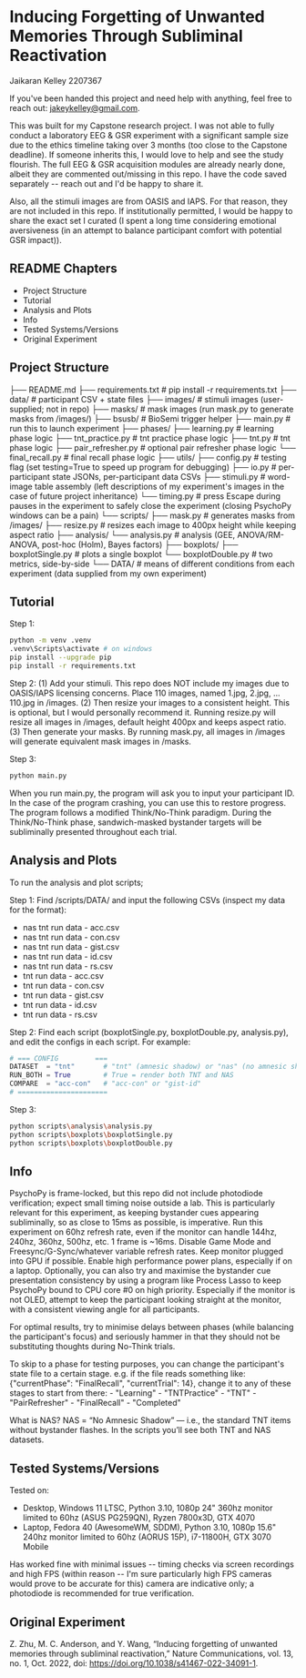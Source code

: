 
# Inducing Forgetting of Unwanted Memories Through Subliminal Reactivation

Jaikaran Kelley
2207367

If you've been handed this project and need help with anything, feel free to reach out: <jakeykelley@gmail.com>.

This was built for my Capstone research project. I was not able to fully conduct a laboratory EEG & GSR experiment with a significant sample size due to the ethics timeline taking over 3 months (too close to the Capstone deadline). If someone inherits this, I would love to help and see the study flourish. The full EEG & GSR acquisition modules are already nearly done, albeit they are commented out/missing in this repo. I have the code saved separately -- reach out and I'd be happy to share it.

Also, all the stimuli images are from OASIS and IAPS. For that reason, they are not included in this repo. If institutionally permitted, I would be happy to share the exact set I curated (I spent a long time considering emotional aversiveness (in an attempt to balance participant comfort with potential GSR impact)).

## README Chapters

- Project Structure
- Tutorial
- Analysis and Plots
- Info
- Tested Systems/Versions
- Original Experiment

## Project Structure

├── README.md
├── requirements.txt              # pip install -r requirements.txt
├── data/                         # participant CSV + state files
├── images/                       # stimuli images (user-supplied; not in repo)
├── masks/                        # mask images (run mask.py to generate masks from /images/)
├── bsusb/                        # BioSemi trigger helper
├── main.py                       # run this to launch experiment
├── phases/
    ├── learning.py               # learning phase logic
    ├── tnt_practice.py           # tnt practice phase logic
    ├── tnt.py                    # tnt phase logic
    ├── pair_refresher.py         # optional pair refresher phase logic
    └── final_recall.py           # final recall phase logic
├── utils/
    ├── config.py                 # testing flag (set testing=True to speed up program for debugging)
    ├── io.py                     # per-participant state JSONs, per-participant data CSVs
    ├── stimuli.py                # word-image table assembly (left descriptions of my experiment's images in the case of future project inheritance)
    └── timing.py                 # press Escape during pauses in the experiment to safely close the experiment (closing PsychoPy windows can be a pain)
└── scripts/
    ├── mask.py                   # generates masks from /images/
    ├── resize.py                 # resizes each image to 400px height while keeping aspect ratio
    ├── analysis/
        └── analysis.py           # analysis (GEE, ANOVA/RM-ANOVA, post-hoc (Holm), Bayes factors)
    ├── boxplots/
        ├── boxplotSingle.py      # plots a single boxplot
        └── boxplotDouble.py      # two metrics, side-by-side
    └── DATA/                     # means of different conditions from each experiment (data supplied from my own experiment)

## Tutorial

Step 1:

```bash
python -m venv .venv
.venv\Scripts\activate # on windows
pip install --upgrade pip
pip install -r requirements.txt
```

Step 2:
(1) Add your stimuli. This repo does NOT include my images due to OASIS/IAPS licensing concerns. Place 110 images, named 1.jpg, 2.jpg, ... 110.jpg in /images.
(2) Then resize your images to a consistent height. This is optional, but I would personally recommend it. Running resize.py will resize all images in /images, default height 400px and keeps aspect ratio.
(3) Then generate your masks. By running mask.py, all images in /images will generate equivalent mask images in /masks.

Step 3:

```bash
python main.py
```

When you run main.py, the program will ask you to input your participant ID. In the case of the program crashing, you can use this to restore progress.
The program follows a modified Think/No-Think paradigm. During the Think/No-Think phase, sandwich-masked bystander targets will be subliminally presented throughout each trial.

## Analysis and Plots

To run the analysis and plot scripts;

Step 1:
Find /scripts/DATA/ and input the following CSVs (inspect my data for the format):

- nas tnt run data - acc.csv
- nas tnt run data - con.csv
- nas tnt run data - gist.csv
- nas tnt run data - id.csv
- nas tnt run data - rs.csv
- tnt run data - acc.csv
- tnt run data - con.csv
- tnt run data - gist.csv
- tnt run data - id.csv
- tnt run data - rs.csv

Step 2:
Find each script (boxplotSingle.py, boxplotDouble.py, analysis.py), and edit the configs in each script. For example:

```py
# === CONFIG         ===
DATASET  = "tnt"       # "tnt" (amnesic shadow) or "nas" (no amnesic shadow)
RUN_BOTH = True        # True = render both TNT and NAS
COMPARE  = "acc-con"   # "acc-con" or "gist-id"
# ======================
```

Step 3:

```bash
python scripts\analysis\analysis.py
python scripts\boxplots\boxplotSingle.py
python scripts\boxplots\boxplotDouble.py
```

## Info

PsychoPy is frame-locked, but this repo did not include photodiode verification; expect small timing noise outside a lab. This is particularly relevant for this experiment, as keeping  bystander cues appearing subliminally, so as close to 15ms as possible, is imperative.
Run this experiment on 60hz refresh rate, even if the monitor can handle 144hz, 240hz, 360hz, 500hz, etc. 1 frame is ~16ms.
Disable Game Mode and Freesync/G-Sync/whatever variable refresh rates. Keep monitor plugged into GPU if possible. Enable high performance power plans, especially if on a laptop. Optionally, you can also try and maximise the bystander cue presentation consistency by using a program like Process Lasso to keep PsychoPy bound to CPU core #0 on high priority.
Especially if the monitor is not OLED, attempt to keep the participant looking straight at the monitor, with a consistent viewing angle for all participants.

For optimal results, try to minimise delays between phases (while balancing the participant's focus) and seriously hammer in that they should not be substituting thoughts during No-Think trials.

To skip to a phase for testing purposes, you can change the participant's state file to a certain stage.
e.g. if the file reads something like: {"currentPhase": "FinalRecall", "currentTrial": 14}, change it to any of these stages to start from there:
    - "Learning"
    - "TNTPractice"
    - "TNT"
    - "PairRefresher"
    - "FinalRecall"
    - "Completed"

What is NAS? NAS = “No Amnesic Shadow” — i.e., the standard TNT items without bystander flashes. In the scripts you’ll see both TNT and NAS datasets.

## Tested Systems/Versions

Tested on:

- Desktop, Windows 11 LTSC,             Python 3.10, 1080p 24" 360hz monitor limited to 60hz (ASUS PG259QN), Ryzen 7800x3D, GTX 4070
- Laptop,  Fedora 40 (AwesomeWM, SDDM), Python 3.10, 1080p 15.6" 240hz monitor limited to 60hz (AORUS 15P),  i7-11800H,     GTX 3070 Mobile

Has worked fine with minimal issues -- timing checks via screen recordings and high FPS (within reason -- I'm sure particularly high FPS cameras would prove to be accurate for this) camera are indicative only; a photodiode is recommended for true verification.

## Original Experiment

Z. Zhu, M. C. Anderson, and Y. Wang, “Inducing forgetting of unwanted memories through subliminal reactivation,” Nature Communications, vol. 13, no. 1, Oct. 2022, doi: <https://doi.org/10.1038/s41467-022-34091-1>.
